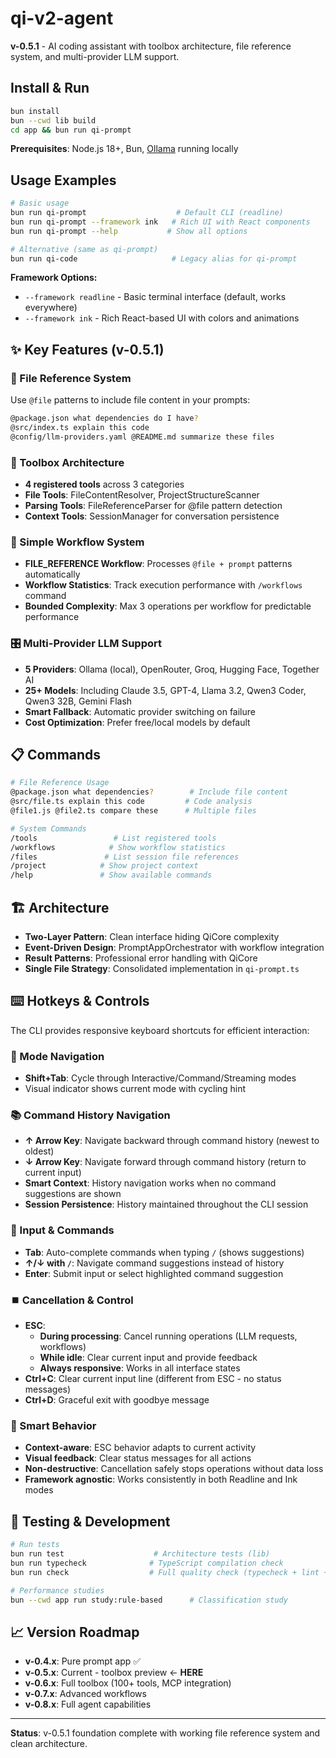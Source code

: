 # qi-v2-agent

**v-0.5.1** - AI coding assistant with toolbox architecture, file reference system, and multi-provider LLM support.

## Install & Run

```bash
bun install
bun --cwd lib build
cd app && bun run qi-prompt
```

**Prerequisites**: Node.js 18+, Bun, [Ollama](https://ollama.ai) running locally

## Usage Examples

```bash
# Basic usage
bun run qi-prompt                    # Default CLI (readline)
bun run qi-prompt --framework ink   # Rich UI with React components
bun run qi-prompt --help           # Show all options

# Alternative (same as qi-prompt)
bun run qi-code                     # Legacy alias for qi-prompt
```

**Framework Options:**
- `--framework readline` - Basic terminal interface (default, works everywhere)  
- `--framework ink` - Rich React-based UI with colors and animations

## ✨ Key Features (v-0.5.1)

### 📁 File Reference System
Use `@file` patterns to include file content in your prompts:

```bash
@package.json what dependencies do I have?
@src/index.ts explain this code
@config/llm-providers.yaml @README.md summarize these files
```

### 🧰 Toolbox Architecture
- **4 registered tools** across 3 categories
- **File Tools**: FileContentResolver, ProjectStructureScanner  
- **Parsing Tools**: FileReferenceParser for @file pattern detection
- **Context Tools**: SessionManager for conversation persistence

### 🔄 Simple Workflow System
- **FILE_REFERENCE Workflow**: Processes `@file + prompt` patterns automatically
- **Workflow Statistics**: Track execution performance with `/workflows` command
- **Bounded Complexity**: Max 3 operations per workflow for predictable performance

### 🎛️ Multi-Provider LLM Support
- **5 Providers**: Ollama (local), OpenRouter, Groq, Hugging Face, Together AI
- **25+ Models**: Including Claude 3.5, GPT-4, Llama 3.2, Qwen3 Coder, Qwen3 32B, Gemini Flash
- **Smart Fallback**: Automatic provider switching on failure
- **Cost Optimization**: Prefer free/local models by default

## 📋 Commands

```bash
# File Reference Usage
@package.json what dependencies?        # Include file content
@src/file.ts explain this code         # Code analysis
@file1.js @file2.ts compare these      # Multiple files

# System Commands  
/tools                 # List registered tools
/workflows            # Show workflow statistics  
/files               # List session file references
/project            # Show project context
/help               # Show available commands
```

## 🏗️ Architecture

- **Two-Layer Pattern**: Clean interface hiding QiCore complexity
- **Event-Driven Design**: PromptAppOrchestrator with workflow integration
- **Result<T> Patterns**: Professional error handling with QiCore
- **Single File Strategy**: Consolidated implementation in `qi-prompt.ts`

## ⌨️ Hotkeys & Controls

The CLI provides responsive keyboard shortcuts for efficient interaction:

### 🔄 Mode Navigation
- **Shift+Tab**: Cycle through Interactive/Command/Streaming modes
- Visual indicator shows current mode with cycling hint

### 📚 Command History Navigation
- **↑ Arrow Key**: Navigate backward through command history (newest to oldest)
- **↓ Arrow Key**: Navigate forward through command history (return to current input)
- **Smart Context**: History navigation works when no command suggestions are shown
- **Session Persistence**: History maintained throughout the CLI session

### 📝 Input & Commands
- **Tab**: Auto-complete commands when typing `/` (shows suggestions)
- **↑/↓ with `/`**: Navigate command suggestions instead of history
- **Enter**: Submit input or select highlighted command suggestion

### ⏹️ Cancellation & Control
- **ESC**: 
  - **During processing**: Cancel running operations (LLM requests, workflows)
  - **While idle**: Clear current input and provide feedback
  - **Always responsive**: Works in all interface states
- **Ctrl+C**: Clear current input line (different from ESC - no status messages)
- **Ctrl+D**: Graceful exit with goodbye message

### 🎯 Smart Behavior
- **Context-aware**: ESC behavior adapts to current activity
- **Visual feedback**: Clear status messages for all actions
- **Non-destructive**: Cancellation safely stops operations without data loss
- **Framework agnostic**: Works consistently in both Readline and Ink modes

## 🧪 Testing & Development

```bash
# Run tests
bun run test                    # Architecture tests (lib)
bun run typecheck              # TypeScript compilation check
bun run check                  # Full quality check (typecheck + lint + test)

# Performance studies
bun --cwd app run study:rule-based      # Classification study
```

## 📈 Version Roadmap

- **v-0.4.x**: Pure prompt app ✅
- **v-0.5.x**: Current - toolbox preview ← **HERE**
- **v-0.6.x**: Full toolbox (100+ tools, MCP integration)
- **v-0.7.x**: Advanced workflows  
- **v-0.8.x**: Full agent capabilities

---

**Status**: v-0.5.1 foundation complete with working file reference system and clean architecture.